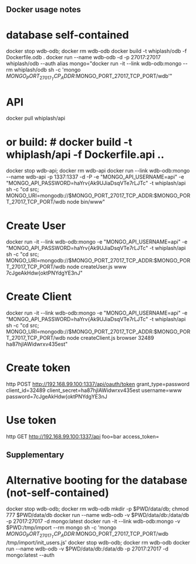 ## Docker usage notes ##

# database self-contained
docker stop wdb-odb; docker rm wdb-odb
docker build -t whiplash/odb -f Dockerfile.odb .
docker run --name wdb-odb -d -p 27017:27017 whiplash/odb --auth
alias mongo="docker run -it --link wdb-odb:mongo --rm whiplash/odb sh -c 'mongo $MONGO_PORT_27017_TCP_ADDR:$MONGO_PORT_27017_TCP_PORT/wdb'"

# API
docker pull whiplash/api
# or build: # docker build -t whiplash/api -f Dockerfile.api ..
docker stop wdb-api; docker rm wdb-api
docker run --link wdb-odb:mongo --name wdb-api -p 1337:1337 -d -P -e "MONGO_API_USERNAME=api" -e "MONGO_API_PASSWORD=haYrv{Ak9UJiaDsqVTe7rLJTc" -t whiplash/api sh -c "cd src; MONGO_URI=mongodb://\$MONGO_PORT_27017_TCP_ADDR:\$MONGO_PORT_27017_TCP_PORT/wdb node bin/www"

# Create User
docker run -it --link wdb-odb:mongo -e "MONGO_API_USERNAME=api" -e "MONGO_API_PASSWORD=haYrv{Ak9UJiaDsqVTe7rLJTc" -t whiplash/api sh -c "cd src; MONGO_URI=mongodb://\$MONGO_PORT_27017_TCP_ADDR:\$MONGO_PORT_27017_TCP_PORT/wdb node createUser.js www 7cJgeAkHdw{oktPNYdgYE3nJ"
# Create Client
docker run -it --link wdb-odb:mongo -e "MONGO_API_USERNAME=api" -e "MONGO_API_PASSWORD=haYrv{Ak9UJiaDsqVTe7rLJTc" -t whiplash/api sh -c "cd src; MONGO_URI=mongodb://\$MONGO_PORT_27017_TCP_ADDR:\$MONGO_PORT_27017_TCP_PORT/wdb node createClient.js browser 32489 ha87hjlAWidwrxv435est"
# Create token
http POST http://192.168.99.100:1337/api/oauth/token grant_type=password client_id=32489 client_secret=ha87hjlAWidwrxv435est username=www password=7cJgeAkHdw{oktPNYdgYE3nJ
# Use token
http GET http://192.168.99.100:1337/api foo=bar access_token=



## Supplementary ##

# Alternative booting for the database (not-self-contained)

docker stop wdb-odb; docker rm wdb-odb
mkdir -p $PWD/data/db; chmod 777 $PWD/data/db
docker run --name wdb-odb -v $PWD/data/db:/data/db -p 27017:27017 -d mongo:latest
docker run -it --link wdb-odb:mongo -v $PWD:/tmp/import --rm mongo sh -c 'mongo $MONGO_PORT_27017_TCP_ADDR:$MONGO_PORT_27017_TCP_PORT/wdb /tmp/import/init_users.js'
docker stop wdb-odb; docker rm wdb-odb
docker run --name wdb-odb -v $PWD/data/db:/data/db -p 27017:27017 -d mongo:latest --auth
